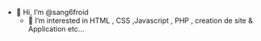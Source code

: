 - 👋 Hi, I’m @sang6froid      
  - 👀 I’m interested in  HTML , CSS  ,Javascript  ,  PHP  , creation de site  & Application etc...
<!---
sang6froid/sang6froid is a ✨ special ✨ repository because its `README.md` (this file) appears on your GitHub profile.
You can click the Preview link to take a look at your changes.
--->
